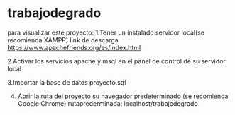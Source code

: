 # trabajodegrado
para visualizar este proyecto:
1.Tener un  instalado servidor local(se recomienda XAMPP)
link de descarga https://www.apachefriends.org/es/index.html

2.Activar los servicios apache y msql en el panel de control de su servidor local

3.Importar la base de datos proyecto.sql

4. Abrir la ruta del proyecto su navegador predeterminado (se recomienda Google Chrome)
rutaprederminada: localhost/trabajodegrado
